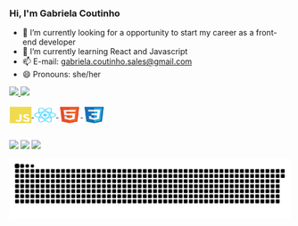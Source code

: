 ### Hi, I'm Gabriela Coutinho

- 🔭 I’m currently looking for a opportunity to start my career as a front-end developer
- 🌱 I’m currently learning React and Javascript
- 📫 E-mail: gabriela.coutinho.sales@gmail.com
- 😄 Pronouns: she/her

 <div>
  <a href="https://github.com/gabrielacsalesc">
  <img height="160em" src="https://github-readme-stats.vercel.app/api?username=gabrielacsalesc&show_icons=true&theme=dark&include_all_commits=true&count_private=true"/>
  <img height="160em" src="https://github-readme-stats.vercel.app/api/top-langs/?username=gabrielacsalesc&layout=compact&langs_count=7&theme=dark"/>
</div>
  
  <div style="display: inline_block"><br>
  <img align="center" alt="Gabriela-Js" height="30" width="40" src="https://raw.githubusercontent.com/devicons/devicon/master/icons/javascript/javascript-plain.svg">
  <img align="center" alt="Gabriela-React" height="30" width="40" src="https://raw.githubusercontent.com/devicons/devicon/master/icons/react/react-original.svg">
  <img align="center" alt="Gabriela-HTML" height="30" width="40" src="https://raw.githubusercontent.com/devicons/devicon/master/icons/html5/html5-original.svg">
  <img align="center" alt="Gabriela-CSS" height="30" width="40" src="https://raw.githubusercontent.com/devicons/devicon/master/icons/css3/css3-original.svg">
</div>
  
   ##
 
<div> 
  <a href = "https://t.me/gabcsales"><img src="https://img.shields.io/badge/Telegram-2CA5E0?style=for-the-badge&logo=telegram&logoColor=white" target="_blank"></a>
  <a href = "mailto:gabriela.coutinho.sales@gmail.com"><img src="https://img.shields.io/badge/Gmail-D14836?style=for-the-badge&logo=gmail&logoColor=white" target="_blank"></a>
  <a href="https://www.linkedin.com/in/gabriela-coutinho-sales-2ab982184/" target="_blank"><img src="https://img.shields.io/badge/-LinkedIn-%230077B5?style=for-the-badge&logo=linkedin&logoColor=white" target="_blank"></a>    
  
  ![Snake animation](https://github.com/gabrielacsalesc/gabrielacsalesc/blob/output/github-contribution-grid-snake.svg)
 
</div>
  
